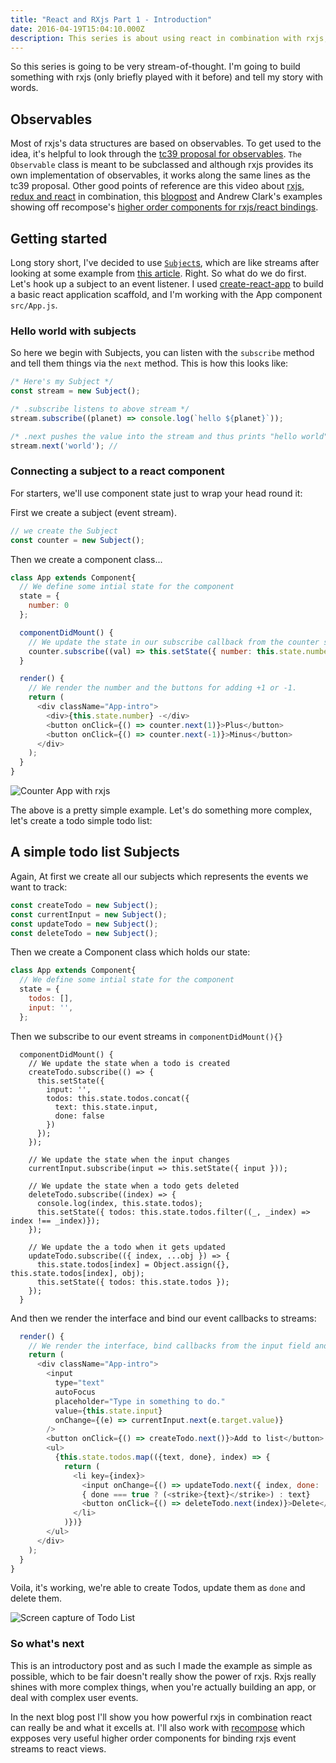 ```yaml
---
title: "React and RXjs Part 1 - Introduction"
date: 2016-04-19T15:04:10.000Z
description: This series is about using react in combination with rxjs, for fun event-based programming. This first part is an introduction, we'll learn how to handle basic events with rxjs and react js.
---
```


So this series is going to be very stream-of-thought. I'm going to build something with rxjs (only briefly played with it before) and tell my story with words.

## Observables
Most of rxjs's data structures are based on observables. To get used to the idea, it's helpful to look through the [tc39 proposal for observables](https://tc39.github.io/proposal-observable/). `The Observable` class is meant to be subclassed and although rxjs provides its own implementation of observables, it works along the same lines as the tc39 proposal. Other good points of reference are this video about [rxjs, redux and react](https://www.youtube.com/watch?v=AslncyG8whg) in combination, this [blogpost](http://michalzalecki.com/use-rxjs-with-react/) and Andrew Clark's examples showing off recompose's [higher order components for rxjs/react bindings](https://github.com/acdlite/recompose/blob/master/docs/API.md#componentfromstream).

## Getting started
Long story short, I've decided to use [`Subject`s](http://reactivex.io/rxjs/class/es6/Subject.js~Subject.html), which are like streams after looking at some example from [this article](http://michalzalecki.com/use-rxjs-with-react/). 
Right. So what do we do first. Let's hook up a subject to an event listener. I used [create-react-app](https://github.com/facebookincubator/create-react-app) to build a basic react application scaffold, and I'm working with the App component `src/App.js`.

### Hello world with subjects
So here we begin with Subjects, you can listen with the `subscribe` method and tell them things via the `next` method. This is how this looks like:

```js
/* Here's my Subject */
const stream = new Subject();

/* .subscribe listens to above stream */
stream.subscribe((planet) => console.log(`hello ${planet}`));

/* .next pushes the value into the stream and thus prints "hello world" */
stream.next('world'); // 
```

### Connecting a subject to a react component
For starters, we'll use component state just to wrap your head round it:

First we create a subject (event stream).
```js
// we create the Subject
const counter = new Subject();
```

Then we create a component class...
```js
class App extends Component{
  // We define some intial state for the component
  state = {
    number: 0
  };

  componentDidMount() {
    // We update the state in our subscribe callback from the counter stream
    counter.subscribe((val) => this.setState({ number: this.state.number + val  }));
  }

  render() {
    // We render the number and the buttons for adding +1 or -1.
    return (
      <div className="App-intro">
        <div>{this.state.number} -</div>
        <button onClick={() => counter.next(1)}>Plus</button>
        <button onClick={() => counter.next(-1)}>Minus</button>
      </div>
    );
  }
}
```

![Counter App with rxjs](/img/blog/counter.gif)

The above is a pretty simple example. Let's do something more complex, let's create a todo simple todo list:

## A simple todo list Subjects

Again, At first we create all our subjects which represents the events we want to track:

```js
const createTodo = new Subject();
const currentInput = new Subject();
const updateTodo = new Subject();
const deleteTodo = new Subject();
```

Then we create a Component class which holds our state:
```js
class App extends Component{
  // We define some intial state for the component
  state = {
    todos: [],
    input: '',
  };
```

Then we subscribe to our event streams in `componentDidMount(){}`
```
  componentDidMount() {
    // We update the state when a todo is created
    createTodo.subscribe(() => {
      this.setState({
        input: '',
        todos: this.state.todos.concat({
          text: this.state.input,
          done: false
        })
      });
    });

    // We update the state when the input changes
    currentInput.subscribe(input => this.setState({ input }));

    // We update the state when a todo gets deleted
    deleteTodo.subscribe((index) => {
      console.log(index, this.state.todos);
      this.setState({ todos: this.state.todos.filter((_, _index) => index !== _index)});
    });

    // We update the a todo when it gets updated
    updateTodo.subscribe(({ index, ...obj }) => {
      this.state.todos[index] = Object.assign({}, this.state.todos[index], obj);
      this.setState({ todos: this.state.todos });
    });
  }
```

And then we render the interface and bind our event callbacks to streams:
```js
  render() {
    // We render the interface, bind callbacks from the input field and the "add to list" button to our Subjects and display the todos in a list below
    return (
      <div className="App-intro">
        <input
          type="text"
          autoFocus
          placeholder="Type in something to do."
          value={this.state.input}
          onChange={(e) => currentInput.next(e.target.value)}
        />
        <button onClick={() => createTodo.next()}>Add to list</button>
        <ul>
          {this.state.todos.map(({text, done}, index) => {
            return (
              <li key={index}>
                <input onChange={() => updateTodo.next({ index, done: !done })} checked={done} type="checkbox" value="" />
                { done === true ? (<strike>{text}</strike>) : text}
                <button onClick={() => deleteTodo.next(index)}>Delete</button>
              </li>
            )})}
        </ul>
      </div>
    );
  }
}
```

Voila, it's working, we're able to create Todos, update them as `done` and delete them.

![Screen capture of Todo List](/img/blog/todolist.gif)

### So what's next
This is an introductory post and as such I made the example as simple as possible, which to be fair doesn't really show the power of rxjs. Rxjs really shines with more complex things, when you're actually building an app, or deal with complex user events.

In the next blog post I'll show you how powerful rxjs in combination react can really be and what it excells at. I'll also work with [recompose](https://github.com/acdlite/recompose/blob/master/docs/API.md) which expposes very useful higher order components for binding rxjs event streams to react views.
